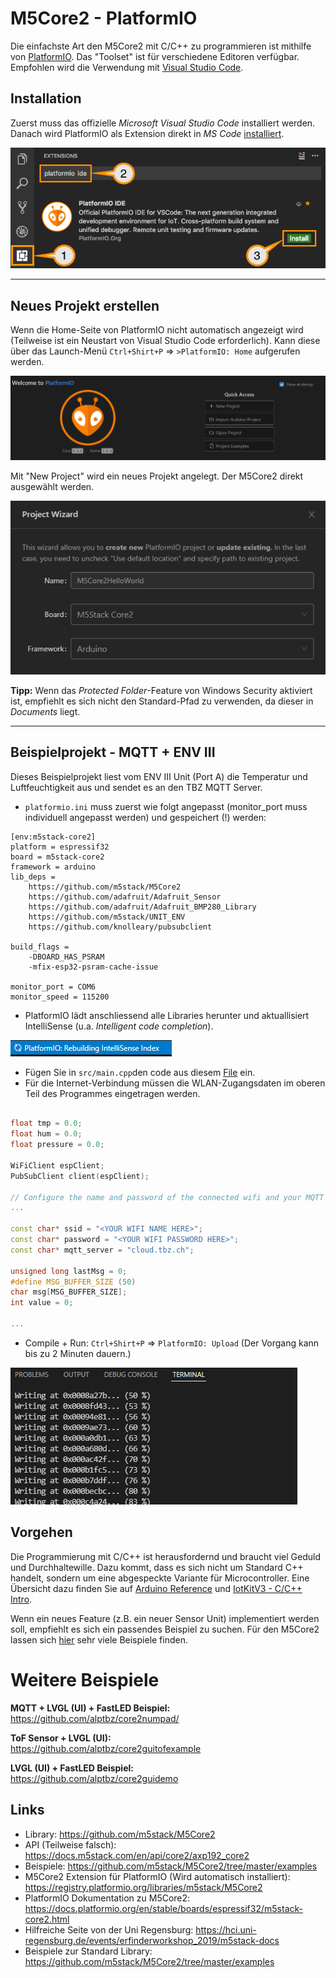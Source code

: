 # M5Core2 - PlatformIO

Die einfachste Art den M5Core2 mit C/C++ zu programmieren ist mithilfe von [PlatformIO](https://platformio.org/platformio-ide). Das "Toolset" ist für verschiedene Editoren verfügbar. Empfohlen wird die Verwendung mit [Visual Studio Code](https://code.visualstudio.com/). 

## Installation
Zuerst muss das offizielle *Microsoft Visual Studio Code* installiert werden. Danach wird PlatformIO als Extension direkt in *MS Code* [installiert](https://platformio.org/install/ide?install=vscode). 

![](images/platformioinstall.png)

---

## Neues Projekt erstellen

Wenn die Home-Seite von PlatformIO nicht automatisch angezeigt wird (Teilweise ist ein Neustart von Visual Studio Code erforderlich). Kann diese über das Launch-Menü `Ctrl+Shirt+P` => `>PlatformIO: Home` aufgerufen werden.

![](images/welcomeplatformio.PNG)

Mit "New Project" wird ein neues Projekt angelegt. Der M5Core2 direkt ausgewählt werden. 

![](images/platformioselectboard.PNG)

**Tipp:** Wenn das *Protected Folder*-Feature von Windows Security aktiviert ist, empfiehlt es sich nicht den Standard-Pfad zu verwenden, da dieser in *Documents* liegt. 

---

## Beispielprojekt - MQTT + ENV III

Dieses Beispielprojekt liest vom ENV III Unit (Port A) die Temperatur und Luftfeuchtigkeit aus und sendet es an den TBZ MQTT Server. 

 - `platformio.ini` muss zuerst wie folgt angepasst (monitor_port muss individuell angepasst werden) und gespeichert (!) werden:
```
[env:m5stack-core2]
platform = espressif32
board = m5stack-core2
framework = arduino
lib_deps = 
    https://github.com/m5stack/M5Core2
    https://github.com/adafruit/Adafruit_Sensor
    https://github.com/adafruit/Adafruit_BMP280_Library
    https://github.com/m5stack/UNIT_ENV
    https://github.com/knolleary/pubsubclient

build_flags =
    -DBOARD_HAS_PSRAM
    -mfix-esp32-psram-cache-issue

monitor_port = COM6
monitor_speed = 115200
```
 - PlatformIO lädt anschliessend alle Libraries herunter und aktuallisiert IntelliSense (u.a. *Intelligent code completion*).

![](images/platformiointellisense.PNG)

 - Fügen Sie in `src/main.cpp`den code aus diesem [File](platformio-example/main.cpp) ein. 
 - Für die Internet-Verbindung müssen die WLAN-Zugangsdaten im oberen Teil des Programmes eingetragen werden.
```cpp

float tmp = 0.0;
float hum = 0.0;
float pressure = 0.0;

WiFiClient espClient;
PubSubClient client(espClient);

// Configure the name and password of the connected wifi and your MQTT Serve host. 
...

const char* ssid = "<YOUR WIFI NAME HERE>";
const char* password = "<YOUR WIFI PASSWORD HERE>";
const char* mqtt_server = "cloud.tbz.ch";

unsigned long lastMsg = 0;
#define MSG_BUFFER_SIZE	(50)
char msg[MSG_BUFFER_SIZE];
int value = 0;

...
```

 - Compile + Run: `Ctrl+Shirt+P` => `PlatformIO: Upload` (Der Vorgang kann bis zu 2 Minuten dauern.)

![](images/platformiooutput.PNG)

## Vorgehen
Die Programmierung mit C/C++ ist herausfordernd und braucht viel Geduld und Durchhaltewille. Dazu kommt, dass es sich nicht um Standard C++ handelt, sondern um eine abgespeckte Variante für Microcontroller. Eine Übersicht dazu finden Sie auf [Arduino Reference](https://www.arduino.cc/reference/en/) und [IotKitV3 - C/C++ Intro](https://github.com/mc-b/IoTKitV3/tree/master/ccpp).

Wenn ein neues Feature (z.B. ein neuer Sensor Unit) implementiert werden soll, empfiehlt es sich ein passendes Beispiel zu suchen. Für den M5Core2 lassen sich [hier](https://github.com/m5stack/M5Core2/tree/master/examples) sehr viele Beispiele finden. 

# Weitere Beispiele

**MQTT + LVGL (UI) + FastLED Beispiel:**<br>
https://github.com/alptbz/core2numpad/

**ToF Sensor + LVGL (UI):**<br>
https://github.com/alptbz/core2guitofexample

**LVGL (UI) + FastLED Beispiel:**<br>
https://github.com/alptbz/core2guidemo

## Links
 - Library: https://github.com/m5stack/M5Core2
 - API (Teilweise falsch): https://docs.m5stack.com/en/api/core2/axp192_core2
 - Beispiele: https://github.com/m5stack/M5Core2/tree/master/examples
 - M5Core2 Extension für PlatformIO (Wird automatisch installiert): https://registry.platformio.org/libraries/m5stack/M5Core2
 - PlatformIO Dokumentation zu M5Core2: https://docs.platformio.org/en/stable/boards/espressif32/m5stack-core2.html
 - Hilfreiche Seite von der Uni Regensburg: https://hci.uni-regensburg.de/events/erfinderworkshop_2019/m5stack-docs
 - Beispiele zur Standard Library: https://github.com/m5stack/M5Core2/tree/master/examples